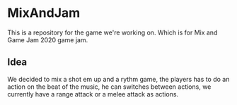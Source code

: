 # MixAndJam
This is a repository for the game we're working on.
Which is for Mix and Game Jam 2020 game jam.

## Idea
We decided to mix a shot em up and a rythm game, the players has to do an action on the beat of the music,
he can switches between actions, we currently have a range attack or a melee attack as actions.

